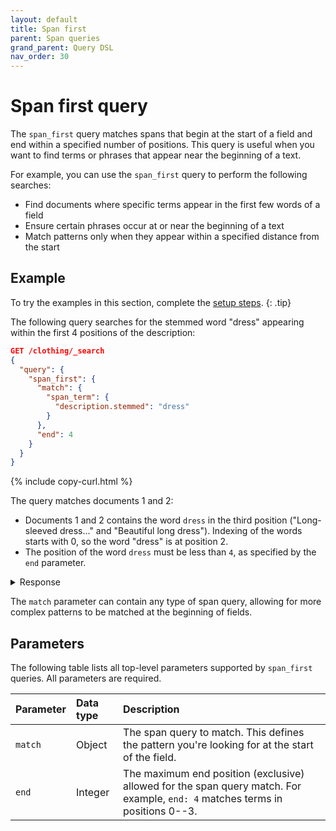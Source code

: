 ```yaml
---
layout: default
title: Span first
parent: Span queries
grand_parent: Query DSL
nav_order: 30
---
```


# Span first query

The `span_first` query matches spans that begin at the start of a field and end within a specified number of positions. This query is useful when you want to find terms or phrases that appear near the beginning of a text.

For example, you can use the `span_first` query to perform the following searches:

- Find documents where specific terms appear in the first few words of a field
- Ensure certain phrases occur at or near the beginning of a text
- Match patterns only when they appear within a specified distance from the start

## Example

To try the examples in this section, complete the [setup steps]({{site.url}}{{site.baseurl}}/query-dsl/span/#setup).
{: .tip}

The following query searches for the stemmed word "dress" appearing within the first 4 positions of the description:

```json
GET /clothing/_search
{
  "query": {
    "span_first": {
      "match": {
        "span_term": {
          "description.stemmed": "dress"
        }
      },
      "end": 4
    }
  }
}
```
{% include copy-curl.html %}

The query matches documents 1 and 2:
- Documents 1 and 2 contains the word `dress` in the third position ("Long-sleeved dress..." and "Beautiful long dress"). Indexing of the words starts with 0, so the word "dress" is at position 2. 
- The position of the word `dress` must be less than `4`, as specified by the `end` parameter.

<details markdown="block">
  <summary>
    Response
  </summary>
  {: .text-delta}

```json
{
  "took": 13,
  "timed_out": false,
  "_shards": {
    "total": 1,
    "successful": 1,
    "skipped": 0,
    "failed": 0
  },
  "hits": {
    "total": {
      "value": 2,
      "relation": "eq"
    },
    "max_score": 0.110377684,
    "hits": [
      {
        "_index": "clothing",
        "_id": "1",
        "_score": 0.110377684,
        "_source": {
          "description": "Long-sleeved dress shirt with a formal collar and button cuffs. "
        }
      },
      {
        "_index": "clothing",
        "_id": "2",
        "_score": 0.110377684,
        "_source": {
          "description": "Beautiful long dress in red silk, perfect for formal events."
        }
      }
    ]
  }
}
```

</details>

The `match` parameter can contain any type of span query, allowing for more complex patterns to be matched at the beginning of fields.

## Parameters

The following table lists all top-level parameters supported by `span_first` queries. All parameters are required.

| Parameter | Data type | Description |
|:----------|:-----|:------------|
| `match` | Object | The span query to match. This defines the pattern you're looking for at the start of the field. |
| `end` | Integer | The maximum end position (exclusive) allowed for the span query match. For example, `end: 4` matches terms in positions 0--3. |
